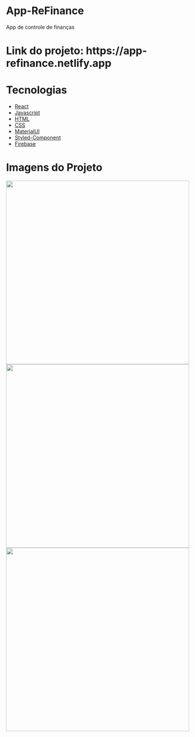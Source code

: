 # App-ReFinance
App de controle de finanças

<h1>Link do projeto: https://app-refinance.netlify.app</h1>

# Tecnologias
<ul>
<li>
<a href="https://pt-br.reactjs.org"/>React</a>
</li>
<li>
<a href="https://developer.mozilla.org/pt-BR/docs/Web/JavaScript"/>Javascript</a>
</li>
<li>
<a href="https://developer.mozilla.org/pt-BR/docs/Web/HTML"/>HTML</a>
</li>
<li>
<a href="https://developer.mozilla.org/pt-BR/docs/Web/CSS"/>CSS</a>
</li>
<li>
<a href="https://mui.com/pt/material-ui/getting-started/overview/"/>MaterialUI</a>
</li>
<li>
<a href="https://styled-components.com/docs"/>Styled-Component</a>
</li>
<li>
<a href="https://firebase.google.com/docs?hl=pt"/>Firebase</a>
</li>
</ul>

# Imagens do Projeto 

<img width='500px' src='https://user-images.githubusercontent.com/86391973/183257613-354dcaf0-2edf-4466-958e-e0f97af5a1bd.png' />
<img width='500px' src='https://user-images.githubusercontent.com/86391973/183257650-2d530804-fcf6-417e-beb1-48d9b7e8bf54.png' />
<img width='500px' src='https://user-images.githubusercontent.com/86391973/183257669-fdf36472-6069-4514-95f7-d5865ddfee16.png' />
